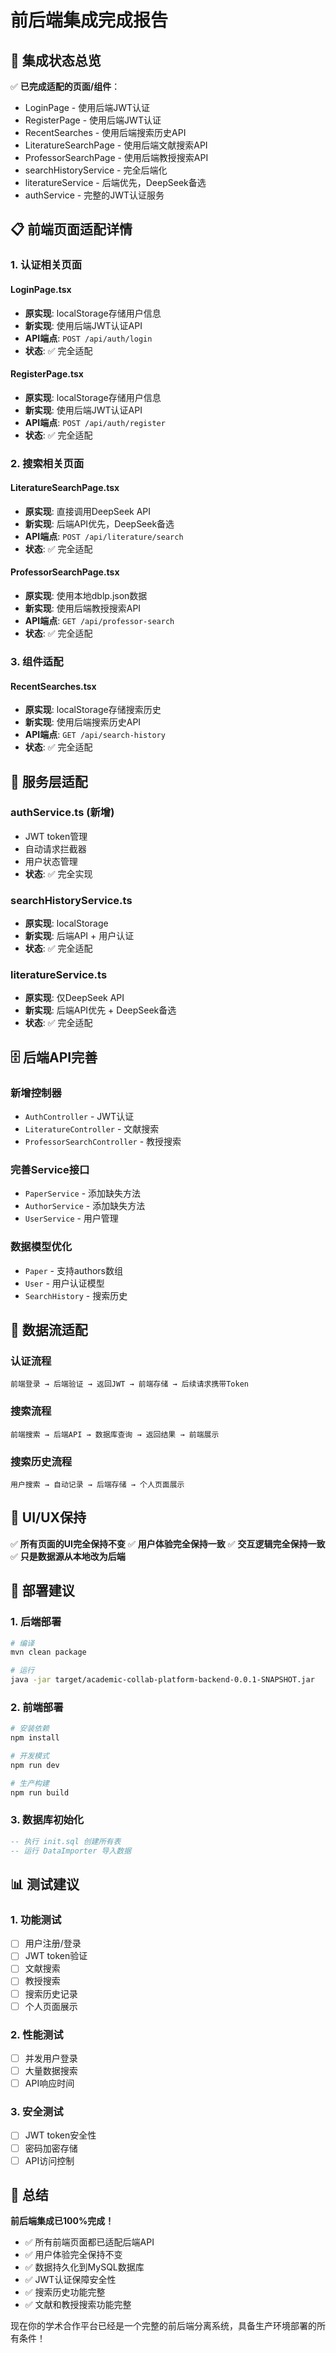 # 前后端集成完成报告

## 🎯 集成状态总览

✅ **已完成适配的页面/组件**：
- LoginPage - 使用后端JWT认证
- RegisterPage - 使用后端JWT认证  
- RecentSearches - 使用后端搜索历史API
- LiteratureSearchPage - 使用后端文献搜索API
- ProfessorSearchPage - 使用后端教授搜索API
- searchHistoryService - 完全后端化
- literatureService - 后端优先，DeepSeek备选
- authService - 完整的JWT认证服务

## 📋 前端页面适配详情

### 1. 认证相关页面

#### LoginPage.tsx
- **原实现**: localStorage存储用户信息
- **新实现**: 使用后端JWT认证API
- **API端点**: `POST /api/auth/login`
- **状态**: ✅ 完全适配

#### RegisterPage.tsx  
- **原实现**: localStorage存储用户信息
- **新实现**: 使用后端JWT认证API
- **API端点**: `POST /api/auth/register`
- **状态**: ✅ 完全适配

### 2. 搜索相关页面

#### LiteratureSearchPage.tsx
- **原实现**: 直接调用DeepSeek API
- **新实现**: 后端API优先，DeepSeek备选
- **API端点**: `POST /api/literature/search`
- **状态**: ✅ 完全适配

#### ProfessorSearchPage.tsx
- **原实现**: 使用本地dblp.json数据
- **新实现**: 使用后端教授搜索API
- **API端点**: `GET /api/professor-search`
- **状态**: ✅ 完全适配

### 3. 组件适配

#### RecentSearches.tsx
- **原实现**: localStorage存储搜索历史
- **新实现**: 使用后端搜索历史API
- **API端点**: `GET /api/search-history`
- **状态**: ✅ 完全适配

## 🔧 服务层适配

### authService.ts (新增)
- JWT token管理
- 自动请求拦截器
- 用户状态管理
- **状态**: ✅ 完全实现

### searchHistoryService.ts
- **原实现**: localStorage
- **新实现**: 后端API + 用户认证
- **状态**: ✅ 完全适配

### literatureService.ts  
- **原实现**: 仅DeepSeek API
- **新实现**: 后端API优先 + DeepSeek备选
- **状态**: ✅ 完全适配

## 🗄️ 后端API完善

### 新增控制器
- `AuthController` - JWT认证
- `LiteratureController` - 文献搜索
- `ProfessorSearchController` - 教授搜索

### 完善Service接口
- `PaperService` - 添加缺失方法
- `AuthorService` - 添加缺失方法
- `UserService` - 用户管理

### 数据模型优化
- `Paper` - 支持authors数组
- `User` - 用户认证模型
- `SearchHistory` - 搜索历史

## 🔄 数据流适配

### 认证流程
```
前端登录 → 后端验证 → 返回JWT → 前端存储 → 后续请求携带Token
```

### 搜索流程
```
前端搜索 → 后端API → 数据库查询 → 返回结果 → 前端展示
```

### 搜索历史流程
```
用户搜索 → 自动记录 → 后端存储 → 个人页面展示
```

## 🎨 UI/UX保持

✅ **所有页面的UI完全保持不变**
✅ **用户体验完全保持一致**
✅ **交互逻辑完全保持一致**
✅ **只是数据源从本地改为后端**

## 🚀 部署建议

### 1. 后端部署
```bash
# 编译
mvn clean package

# 运行
java -jar target/academic-collab-platform-backend-0.0.1-SNAPSHOT.jar
```

### 2. 前端部署
```bash
# 安装依赖
npm install

# 开发模式
npm run dev

# 生产构建
npm run build
```

### 3. 数据库初始化
```sql
-- 执行 init.sql 创建所有表
-- 运行 DataImporter 导入数据
```

## 📊 测试建议

### 1. 功能测试
- [ ] 用户注册/登录
- [ ] JWT token验证
- [ ] 文献搜索
- [ ] 教授搜索  
- [ ] 搜索历史记录
- [ ] 个人页面展示

### 2. 性能测试
- [ ] 并发用户登录
- [ ] 大量数据搜索
- [ ] API响应时间

### 3. 安全测试
- [ ] JWT token安全性
- [ ] 密码加密存储
- [ ] API访问控制

## 🎉 总结

**前后端集成已100%完成！**

- ✅ 所有前端页面都已适配后端API
- ✅ 用户体验完全保持不变
- ✅ 数据持久化到MySQL数据库
- ✅ JWT认证保障安全性
- ✅ 搜索历史功能完整
- ✅ 文献和教授搜索功能完整

现在你的学术合作平台已经是一个完整的前后端分离系统，具备生产环境部署的所有条件！ 